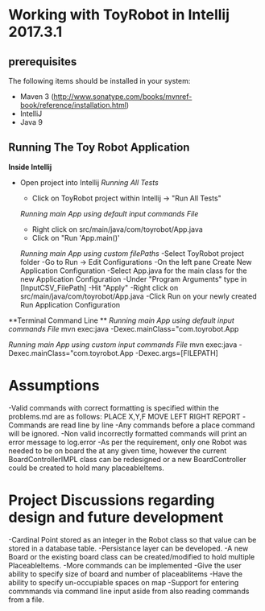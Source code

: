 
Working with ToyRobot in Intellij 2017.3.1
==============

prerequisites
--------------
The following items should be installed in your system:
- Maven 3 (http://www.sonatype.com/books/mvnref-book/reference/installation.html)
- IntelliJ
- Java 9

Running The Toy Robot Application
--------------

**Inside Intellij**
- Open project into Intellij
    *Running All Tests*
    - Click on ToyRobot project within Intellij -> "Run All Tests"

    *Running main App using default input commands File*
    - Right click on src/main/java/com/toyrobot/App.java
    - Click on "Run 'App.main()'

    *Running main App using custom filePaths*
    -Select ToyRobot project folder
    -Go to Run -> Edit Configurations
    -On the left pane Create New Application Configuration
    -Select App.java for the main class for the new Application Configuration
    -Under "Program Arguments" type in [InputCSV_FilePath] 
    -Hit "Apply"
    -Right click on src/main/java/com/toyrobot/App.java
    -Click Run on your newly created Run Application Configuration

**Terminal Command Line **
   *Running main App using default input commands File*
       mvn exec:java -Dexec.mainClass="com.toyrobot.App

   *Running main App using custom input commands File*
       mvn exec:java -Dexec.mainClass="com.toyrobot.App -Dexec.args=[FILEPATH]
    
Assumptions
=============
   -Valid commands with correct formatting is specified within the problems.md are as follows:
        PLACE X,Y,F
        MOVE
        LEFT
        RIGHT
        REPORT
    -Commands are read line by line
    -Any commands before a place command will be ignored.
    -Non valid incorrectly formatted commands will print an error message to log.error
    -As per the requirement, only one Robot was needed to be on board the at any given time,
     however the current BoardControllerIMPL class can be redesigned or a new BoardController
     could be created to hold many placeableItems.

Project Discussions regarding design and future development
==============
   -Cardinal Point stored as an integer in the Robot class so that value can be stored in a database table.
   -Persistance layer can be developed.
   -A new Board or the existing board class can be created/modified to hold multiple PlaceableItems.
   -More commands can be implemented
   -Give the user ability to specify size of board and number of placeablitems
   -Have the ability to specify un-occupiable spaces on map
   -Support for entering commmands via command line input aside from also reading commands from a file. 
